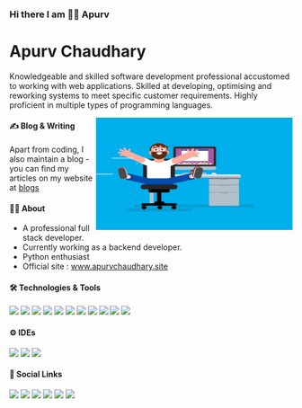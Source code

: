 ### Hi there I am 🧑‍🎓 Apurv

# Apurv Chaudhary
Knowledgeable and skilled software development professional accustomed to working with
web applications. Skilled at developing, optimising and reworking systems to meet specific
customer requirements. Highly proficient in multiple types of programming languages.

<img align="right" src="static/Rolling Chair (Reel 2017).gif" width="350" height="200" />

#### ✍️ Blog & Writing
Apart from coding, I also maintain a blog - you can find my articles on my website at <a href="https://www.apurvchaudhary.site/blogs" target="_blank">blogs</a>

#### 🧑‍🎓 About
<ul>
<li>A professional full stack developer.</li>
<li>Currently working as a backend developer.</li>
<li>Python enthusiast</li>
<li>Official site : <a href="https://www.apurvchaudhary.site" target="_blank">www.apurvchaudhary.site</a></li>
</ul>

#### 🛠️ Technologies & Tools
<p float="left">
<img src="https://img.icons8.com/color/64/000000/python.png"/>
<img src="https://img.icons8.com/ios/64/000000/django.png"/>
<img src="https://img.icons8.com/dusk/64/000000/html-5.png"/>
<img src="https://img.icons8.com/dusk/64/000000/css3.png"/>
<img src="https://img.icons8.com/color/64/000000/javascript.png"/>
<img src="https://img.icons8.com/ios-filled/64/000000/jquery.png"/>
<img src="https://img.icons8.com/color/64/000000/postgreesql.png"/>
<img src="https://img.icons8.com/color/64/000000/mysql-logo.png"/>
<img src="https://img.icons8.com/color/64/000000/redis.png"/>
<img src="https://img.icons8.com/color/64/000000/amazon-web-services.png"/>
<img src="https://img.icons8.com/plasticine/64/000000/maximize-window--v1.png"/>
</p>

#### ⚙ IDEs
<img src="https://img.icons8.com/color/64/000000/pycharm.png"/>
<img src="https://img.icons8.com/color/64/000000/intellij-idea.png"/>
<img src="https://img.icons8.com/fluent/64/000000/visual-studio-code-2019.png"/>

#### 🔗 Social Links
<a href="https://www.apurvchaudhary.site" target="_blank"><img src="https://img.icons8.com/dusk/64/000000/domain.png"/></a>
<a href="https://www.instagram.com/apurvchaudhary96/" target="_blank"><img src="https://img.icons8.com/cute-clipart/64/000000/instagram-new.png"/></a>
<a href="https://www.linkedin.com/in/apurv-chaudhary-9b0b7372/" target="_blank"><img src="https://img.icons8.com/cute-clipart/64/000000/linkedin.png"/></a>
<a href="mailto:apurv.sirohi@gmail.com" target="_blank"><img src="https://img.icons8.com/cute-clipart/64/000000/gmail.png"/></a>
<a href="https://wa.me/918553743806" target="_blank"><img src="https://img.icons8.com/cute-clipart/64/000000/whatsapp.png"/></a>
<a href="tel:+91-8553743806" target="_blank"><img src="https://img.icons8.com/cute-clipart/64/000000/phone.png"/></a>